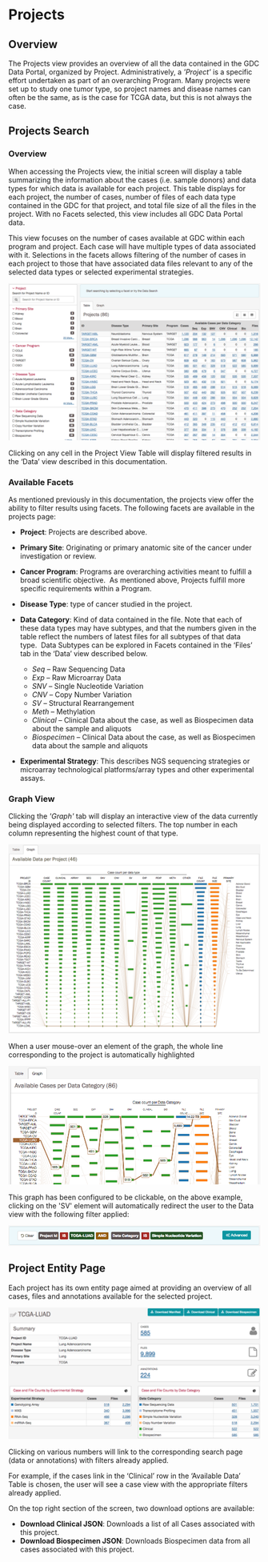 # Projects

## Overview

The Projects view provides an overview of all the data contained in the GDC Data Portal, organized by Project. Administratively, a _'Project'_ is a specific effort undertaken as part of an overarching Program. Many projects were set up to study one tumor type, so project names and disease names can often be the same, as is the case for TCGA data, but this is not always the case.

## Projects Search

### Overview

When accessing the Projects view, the initial screen will display a table summarizing the information about the cases (i.e. sample donors) and data types for which data is available for each project. This table displays for each project, the number of cases, number of files of each data type contained in the GDC for that project, and total file size of all the files in the project. With no Facets selected, this view includes all GDC Data Portal data.

This view focuses on the number of cases available at GDC within each program and project. Each case will have multiple types of data associated with it. Selections in the facets allows filtering of the number of cases in each project to those that have associated data files relevant to any of the selected data types or selected experimental strategies.

[![Projects View, Main Window (Table View)](images/gdc-data-portal-project-page.png)](images/gdc-data-portal-project-page.png "Click to see the full image.")

Clicking on any cell in the Project View Table will display filtered results in the ‘Data’ view described in this documentation.

### Available Facets

As mentioned previously in this documentation, the projects view offer the ability to filter results using facets. The following facets are available in the projects page:

*   __Project__: Projects are described above.
*   __Primary Site__: Originating or primary anatomic site of the cancer under investigation or review.
*   __Cancer Program__: Programs are overarching activities meant to fulfill a broad scientific objective.  As mentioned above, Projects fulfill more specific requirements within a Program.
*   __Disease Type__: type of cancer studied in the project.
*   __Data Category__: Kind of data contained in the file. Note that each of these data types may have subtypes, and that the numbers given in the table reflect the numbers of latest files for all subtypes of that data type.  Data Subtypes can be explored in Facets contained in the ‘Files’ tab in the ‘Data’ view described below.

    *   _Seq_ – Raw Sequencing Data
    *   _Exp_ – Raw Microarray Data   
    *   _SNV_ – Single Nucleotide Variation
    *   _CNV_ – Copy Number Variation
    *   _SV_ – Structural Rearrangement
    *   _Meth_ – Methylation
    *   _Clinical_ – Clinical Data about the case, as well as Biospecimen data about the sample and aliquots     
    *   _Biospecimen_ – Clinical Data about the case, as well as Biospecimen data about the sample and aliquots
*   __Experimental Strategy__: This describes NGS sequencing strategies or microarray technological platforms/array types and other experimental assays.

### Graph View

Clicking the _'Graph'_ tab will display an interactive view of the data currently being displayed according to selected filters. The top number in each column representing the highest count of that type.

[![Projects View, Main Window (Table View)](images/gdc-projects-graph.png)](images/gdc-projects-graph.png "Click to see the full image.")

When a user mouse-over an element of the graph, the whole line corresponding to the project is automatically highlighted

[![Graph Mouseover](images/gdc-table-graph-mouse-over.png)](images/gdc-table-graph-mouse-over.png "Click to see the full image.")

This graph has been configured to be clickable, on the above example, clicking on the 'SV' element will automatically redirect the user to the Data view with the following filter applied:

[![Applied Filter](images/gdc-data-portal-applied-filter.png)](images/gdc-data-portal-applied-filter.png "Click to see the full image.")

## Project Entity Page

Each project has its own entity page aimed at providing an overview of all cases, files and annotations available for the selected project.

[![Project Entity Page](images/gdc-project-entity-page.png)](images/gdc-project-entity-page.png "Click to see the full image.")

Clicking on various numbers will link to the corresponding search page (data or annotations) with filters already applied.

For example, if the cases link in the ‘Clinical’ row in the ‘Available Data’ Table is chosen, the user will see a case view with the appropriate filters already applied.

On the top right section of the screen, two download options are available:

* __Download Clinical JSON__: Downloads a list of all Cases associated with this project.
* __Download Biospecimen JSON__: Downloads Biospecimen data from all cases associated with this project.
